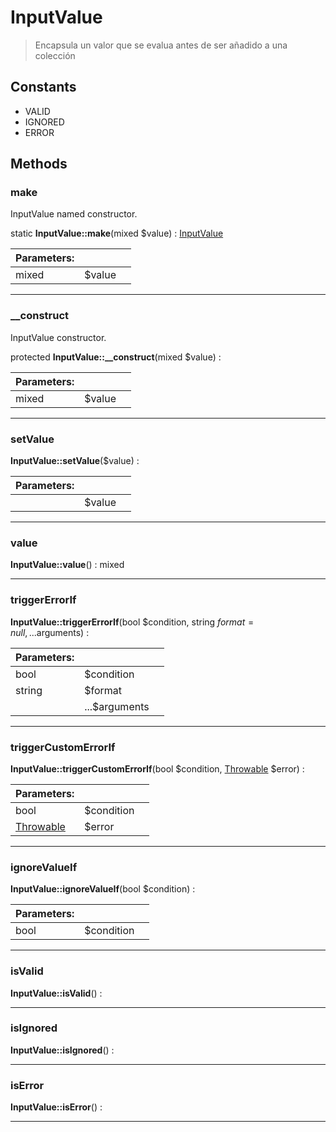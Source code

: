 
                                                                                                                                            
    
# InputValue


> Encapsula un valor que se evalua antes de ser añadido a una colección
>
> 




## Constants
- VALID
- IGNORED
- ERROR




## Methods

### make
InputValue named constructor.


static **InputValue::make**(mixed $value) : [InputValue](../../../../InputValue.md)


|Parameters: | | |
| --- | --- | --- |
|mixed |$value |  |

---


### __construct
InputValue constructor.


protected **InputValue::__construct**(mixed $value) : 


|Parameters: | | |
| --- | --- | --- |
|mixed |$value |  |

---


### setValue



**InputValue::setValue**($value) : 


|Parameters: | | |
| --- | --- | --- |
| |$value |  |

---


### value



**InputValue::value**() : mixed



---


### triggerErrorIf



**InputValue::triggerErrorIf**(bool $condition, string $format = null, ...$arguments) : 


|Parameters: | | |
| --- | --- | --- |
|bool |$condition |  |
|string |$format |  |
| |...$arguments |  |

---


### triggerCustomErrorIf



**InputValue::triggerCustomErrorIf**(bool $condition, [Throwable](../../../../Throwable.md) $error) : 


|Parameters: | | |
| --- | --- | --- |
|bool |$condition |  |
|[Throwable](../../../../Throwable.md) |$error |  |

---


### ignoreValueIf



**InputValue::ignoreValueIf**(bool $condition) : 


|Parameters: | | |
| --- | --- | --- |
|bool |$condition |  |

---


### isValid



**InputValue::isValid**() : 



---


### isIgnored



**InputValue::isIgnored**() : 



---


### isError



**InputValue::isError**() : 



---


                                                                                                                                                                                                                                                                                                                                                                                                            
    
                                                                                                                                                                                                                                                                             
                